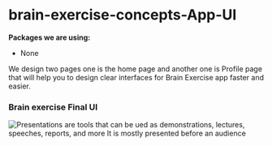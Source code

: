 # brain-exercise-concepts-App-UI



**Packages we are using:**

- None


We design two pages one is the home page and another one is Profile page that will help you to design clear interfaces for Brain Exercise app faster and easier.

### Brain exercise Final UI

![Presentations are tools that can be ued as demonstrations, lectures, speeches, reports, and more  It is mostly presented before an audience](https://user-images.githubusercontent.com/47661086/92098657-26177d00-edf7-11ea-9953-09a8c295ef62.png)
